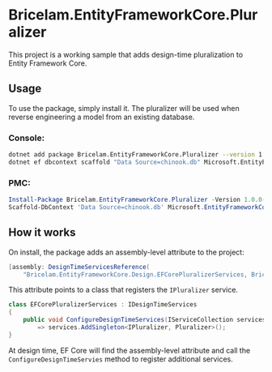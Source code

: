 Bricelam.EntityFrameworkCore.Pluralizer
=======================================
This project is a working sample that adds design-time pluralization to Entity Framework Core.

Usage
-----
To use the package, simply install it. The pluralizer will be used when reverse engineering a model from an existing
database.

### Console:
``` sh
dotnet add package Bricelam.EntityFrameworkCore.Pluralizer --version 1.0.0-rc1
dotnet ef dbcontext scaffold "Data Source=chinook.db" Microsoft.EntityFrameworkCore.Sqlite
```

### PMC:
``` psm1
Install-Package Bricelam.EntityFrameworkCore.Pluralizer -Version 1.0.0-rc1
Scaffold-DbContext 'Data Source=chinook.db' Microsoft.EntityFrameworkCore.Sqlite
```

How it works
------------
On install, the package adds an assembly-level attribute to the project:


``` cs
[assembly: DesignTimeServicesReference(
    "Bricelam.EntityFrameworkCore.Design.EFCorePluralizerServices, Bricelam.EntityFrameworkCore.Pluralizer")]
```

This attribute points to a class that registers the `IPluralizer` service.

``` cs
class EFCorePluralizerServices : IDesignTimeServices
{
    public void ConfigureDesignTimeServices(IServiceCollection services)
        => services.AddSingleton<IPluralizer, Pluralizer>();
}
```

At design time, EF Core will find the assembly-level attribute and call the `ConfigureDesignTimeServies` method to
register additional services.